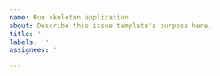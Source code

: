 ```yaml
---
name: Run skeleton application
about: Describe this issue template's purpose here.
title: ''
labels: ''
assignees: ''

---
```



